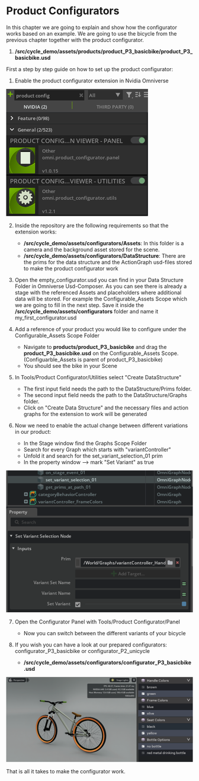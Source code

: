 # Product Configurators

In this chapter we are going to explain and show how the configurator works based on an example. We are going to use the bicycle from the previous chapter together with the product configurator. 

1. **/src/cycle_demo/assets/products/product_P3_basicbike/product_P3_basicbike.usd**

First a step by step guide on how to set up the product configurator:

1. Enable the product configurator extension in Nvidia Omniverse

![Product Configurator Extension](assets/imgs/product_config_extension.PNG)

2. Inside the repository are the following requirements so that the extension works:
    - **/src/cycle_demo/assets/configurators/Assets**: In this folder is a camera and the background asset stored for the scene.
    - **/src/cycle_demo/assets/configurators/DataStructure**: There are the prims for the data structure and the ActionGraph usd-files stored to make the product configurator work

3. Open the empty_configurator.usd  you can find in your Data Structure Folder in Omniverse Usd-Composer. As you can see there is already a stage with the referenced Assets and placeholders where additional data will be stored. For example the Configurable_Assets Scope which we are going to fill in the next step. Save it inside the **/src/cycle_demo/assets/configurators** folder and name it my_first_configurator.usd 

4. Add a reference of your product you would like to configure under the Configurable_Assets Scope Folder
    - Navigate to **products/product_P3_basicbike** and drag the **product_P3_basicbike.usd** on the Configurable_Assets Scope. (Configuarble_Assets is parent of product_P3_basicbike)
    - You should see the bike in your Scene

5. In Tools/Product Configurator/Utilities select "Create DataStructure"
    - The first input field needs the path to the DataStructure/Prims folder.
    - The second input field needs the path to the DataStructure/Graphs folder.
    - Click on "Create Data Structure" and the necessary files and action graphs for the extension to work will be generated

6.  Now we need to enable the actual change between different variations in our product:
    - In the Stage window find the Graphs Scope Folder
    - Search for every Graph which starts with "variantController"
    - Unfold it and search for the set_variant_selection_01 prim
    - In the property window --> mark "Set Variant" as true

![Set Variant](assets/imgs/setvariant.PNG)

7. Open the Configurator Panel with Tools/Product Configurator/Panel
    - Now you can switch between the different variants of your bicycle 

8. If you wish you can have a look at our prepared configurators: configurator_P3_basicbike or configurator_P2_unicycle
    - **/src/cycle_demo/assets/configurators/configurator_P3_basicbike.usd**

![Configurator Basicbike](assets/imgs/configurator_P3_basicbike.PNG)

That is all it takes to make the configurator work.